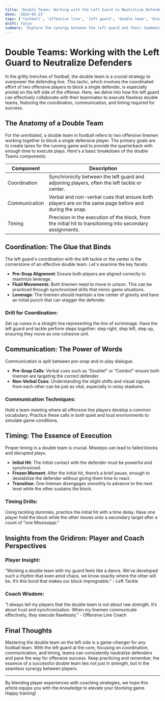 ```yaml
--- 
title: 'Double Teams: Working with the Left Guard to Neutralize Defenders' 
date: '2024-03-23'
tags: ['football', 'offensive line', 'left guard', 'double team', 'blocking strategy', 'coaching tips', 'player skills', 'communication', 'timing'] 
draft: false 
summary: 'Explore the synergy between the left guard and their teammates in executing effective double teams to neutralize defenders.'
---
```


# Double Teams: Working with the Left Guard to Neutralize Defenders

In the gritty trenches of football, the double team is a crucial strategy to overpower the defending line. This tactic, which involves the coordinated effort of two offensive players to block a single defender, is especially pivotal on the left side of the offense. Here, we delve into how the left guard can effectively collaborate with their teammates to execute flawless double teams, featuring the coordination, communication, and timing required for success.

## The Anatomy of a Double Team

For the uninitiated, a double team in football refers to two offensive linemen working together to block a single defensive player. The primary goals are to create lanes for the running game and to provide the quarterback with enough time to execute plays. Here's a basic breakdown of the double Teams components:

| Component     | Description                                                                                                      |
|---------------|------------------------------------------------------------------------------------------------------------------|
| Coordination  | Synchronicity between the left guard and adjoining players, often the left tackle or center.                     |
| Communication | Verbal and non-verbal cues that ensure both players are on the same page before and during the snap.            |
| Timing        | Precision in the execution of the block, from the initial hit to transitioning into secondary assignments.        |

## Coordination: The Glue that Binds

The left guard's coordination with the left tackle or the center is the cornerstone of an effective double team. Let's examine the key facets:

- **Pre-Snap Alignment**: Ensure both players are aligned correctly to maximize leverage.
- **Fluid Movements**: Both linemen need to move in unison. This can be practiced through synchronized drills that mimic game situations.
- **Leverage**: The linemen should maintain a low center of gravity and have an initial punch that can stagger the defender.

### Drill for Coordination:
Set up cones in a straight line representing the line of scrimmage. Have the left guard and tackle perform steps together: step right, step left, step up, ensuring they move as one cohesive unit.

## Communication: The Power of Words

Communication is split between pre-snap and in-play dialogue. 

- **Pre-Snap Calls**: Verbal cues such as “Double!” or “Combo!” ensure both linemen are targeting the correct defender.
- **Non-Verbal Cues**: Understanding the slight shifts and visual signals from each other can be just as vital, especially in noisy stadiums.

### Communication Techniques:
Hold a team meeting where all offensive line players develop a common vocabulary. Practice these calls in both quiet and loud environments to simulate game conditions.

## Timing: The Essence of Execution

Proper timing in a double team is crucial. Missteps can lead to failed blocks and disrupted plays.

- **Initial Hit**: The initial contact with the defender must be powerful and synchronized.
- **Frozen Moment**: After the initial hit, there’s a brief pause, enough to destabilize the defender without giving them time to react.
- **Transition**: One lineman disengages smoothly to advance to the next level while the other sustains the block.

### Timing Drills:
Using tackling dummies, practice the initial hit with a time delay. Have one player hold the block while the other moves onto a secondary target after a count of "one Mississippi."

## Insights from the Gridiron: Player and Coach Perspectives

### Player Insight:
“Working a double team with my guard feels like a dance. We’ve developed such a rhythm that even amid chaos, we know exactly where the other will be. It’s this bond that makes our block impregnable.” - Left Tackle

### Coach Wisdom:
“I always tell my players that the double team is not about raw strength. It’s about trust and synchronization. When my linemen communicate effectively, they execute flawlessly.” - Offensive Line Coach

## Final Thoughts

Mastering the double team on the left side is a game-changer for any football team. With the left guard at the core, focusing on coordination, communication, and timing, teams can consistently neutralize defenders and pave the way for offensive success. Keep practicing and remember, the essence of a successful double team lies not just in strength, but in the seamless synergy between players.

---

By blending player experiences with coaching strategies, we hope this article equips you with the knowledge to elevate your blocking game. Happy training!

```
